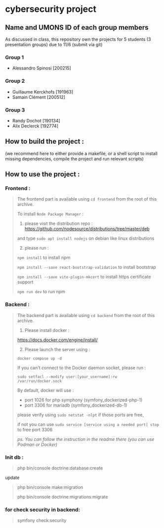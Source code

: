 # cybersecurity project

## Name and UMONS ID of each group members

As discussed in class, this repository own the projects for 5 students (3 presentation groups)
due to 11/6 (submit via git)

### Group 1
- Alessandro Spinosi [200215]

### Group 2
- Guillaume Kerckhofs [191963]
- Samain Clément [200512]

### Group 3
- Randy Dochot [190134]
- Alix Declerck [192774]

## How to build the project :
(we recommend here to either provide a makefile,
or a shell script to install missing dependencies, compile the project and run relevant
scripts)

## How to use the project :

### Frontend :

>  The frontend part is available using `cd frontend` from the root of this archive.
> 
> To install `Node Package Manager` : 
>
> 1. please visit the distribution repo : https://github.com/nodesource/distributions/tree/master/deb
> 
>   and type `sudo apt install nodejs` on debian like linux distributions
>
> 2. please run : 
> 
>   `npm install` to install npm
> 
>   `npm install --save react-bootstrap-validation` to install bootstrap
> 
>   `npm install --save vite-plugin-mkcert` to install https certificate support
> 
>   `npm run dev` to run npm
>

### Backend :

>  The backend part is available using `cd backend` from the root of this archive.
> 
> 1. Please install docker :
> 
>   https://docs.docker.com/engine/install/
> 
> 2. Please launch the server using :
> 
>   `docker compose up -d`
>   
>   If you can't connect to the Docker daemon socket, please run :
> 
>   `sudo setfacl --modify user:[your_username]:rw /var/run/docker.sock`
> 
>   By default, docker will use :
> 
>   - port 1026 for php symphony (symfony_dockerized-php-1)
>   - port 3306 for mariadb (symfony_dockerized-db-1)
> 
>   please verify using `sudo netstat -nlpt` if those ports are free, 
> 
>   if not you can use `sudo service [service using a needed port] stop` to free port 3306
> 
> _ps. You can follow the instruction in the readme there (you can use Podman or Docker)_

### Init db :

>  php bin/console doctrine:database:create 
>
update
>  php bin/console make:migration 
>
>  php bin/console doctrine:migrations:migrate


### for check security in backend:

> symfony check:security